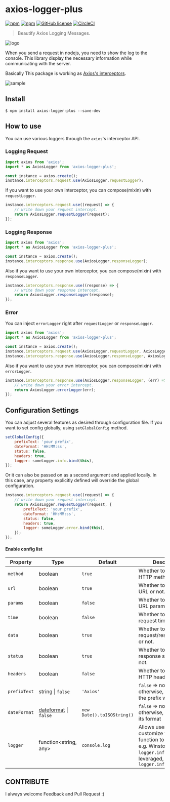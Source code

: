 # axios-logger-plus

[![npm](https://img.shields.io/npm/v/axios-logger.svg)](https://www.npmjs.com/package/axios-logger-plus)
[![npm](https://img.shields.io/npm/dm/axios-logger.svg)](https://www.npmjs.com/package/axios-logger-plus)
[![GitHub license](https://img.shields.io/github/license/hg-pyun/axios-logger.svg)](https://github.com/webbrother/axios-logger-plus/blob/master/LICENSE)
[![CircleCI](https://circleci.com/gh/hg-pyun/axios-logger/tree/master.svg?style=svg)](https://circleci.com/gh/webbrother/axios-logger-plus/tree/master)

> Beautify Axios Logging Messages.

![logo](https://user-images.githubusercontent.com/10627668/71610488-dbdd5c80-2bd4-11ea-8a8a-15c0328bba0b.png)

When you send a request in nodejs, you need to show the log to the console.
This library display the necessary information while communicating with the server.

Basically This package is working as [Axios's interceptors](https://github.com/axios/axios#interceptors).

![sample](https://user-images.githubusercontent.com/10627668/41816761-1700b662-77c8-11e8-80d4-7d223169364a.png)

## Install

```
$ npm install axios-logger-plus --save-dev
```

## How to use

You can use various loggers through the `axios`'s interceptor API.

### Logging Request

```javascript
import axios from 'axios';
import * as AxiosLogger from 'axios-logger-plus';

const instance = axios.create();
instance.interceptors.request.use(AxiosLogger.requestLogger);
```

If you want to use your own interceptor, you can compose(mixin) with `requestLogger`.

```javascript
instance.interceptors.request.use((request) => {
    // write down your request intercept.
    return AxiosLogger.requestLogger(request);
});
```

### Logging Response

```javascript
import axios from 'axios';
import * as AxiosLogger from 'axios-logger-plus';

const instance = axios.create();
instance.interceptors.response.use(AxiosLogger.responseLogger);
```

Also if you want to use your own interceptor, you can compose(mixin) with `responseLogger`.

```javascript
instance.interceptors.response.use((response) => {
    // write down your response intercept.
    return AxiosLogger.responseLogger(response);
});
```

### Error

You can inject `errorLogger` right after `requestLogger` or `responseLogger`.

```javascript
import axios from 'axios';
import * as AxiosLogger from 'axios-logger-plus';

const instance = axios.create();
instance.interceptors.request.use(AxiosLogger.requestLogger, AxiosLogger.errorLogger);
instance.interceptors.response.use(AxiosLogger.responseLogger, AxiosLogger.errorLogger);
```

Also if you want to use your own interceptor, you can compose(mixin) with `errorLogger`.

```javascript
instance.interceptors.response.use(AxiosLogger.responseLogger, (err) => {
    // write down your error intercept.
    return AxiosLogger.errorLogger(err);
});
```

## Configuration Settings

You can adjust several features as desired through configuration file.
If you want to set config globally, using `setGlobalConfig` method.

```javascript
setGlobalConfig({
    prefixText: 'your prefix',
    dateFormat: 'HH:MM:ss',
    status: false,
    headers: true,
    logger: someLogger.info.bind(this),
});
```

Or it can also be passed on as a second argument and applied locally. In this case, any property explicitly defined will
override the global configuration.

```javascript
instance.interceptors.request.use((request) => {
    // write down your request intercept.
    return AxiosLogger.requestLogger(request, {
        prefixText: 'your prefix',
        dateFormat: 'HH:MM:ss',
        status: false,
        headers: true,
        logger: someLogger.error.bind(this),
    });
});
```

#### Enable config list

| Property     | Type                                                                | Default                    | Description                                                                                                                                    |
| ------------ | ------------------------------------------------------------------- | -------------------------- | ---------------------------------------------------------------------------------------------------------------------------------------------- |
| `method`     | boolean                                                             | `true`                     | Whether to include HTTP method or not.                                                                                                         |
| `url`        | boolean                                                             | `true`                     | Whether to include the URL or not.                                                                                                             |
| `params`     | boolean                                                             | `false`                    | Whether to include the URL params or not.                                                                                                      |
| `time`       | boolean                                                             | `false`                    | Whether to include the request time or not.                                                                                                    |
| `data`       | boolean                                                             | `true`                     | Whether to include request/response data or not.                                                                                               |
| `status`     | boolean                                                             | `true`                     | Whether to include response statuses or not.                                                                                                   |
| `headers`    | boolean                                                             | `false`                    | Whether to include HTTP headers or not.                                                                                                        |
| `prefixText` | string \| `false`                                                   | `'Axios'`                  | `false` => no prefix, otherwise, customize the prefix wanted.                                                                                  |
| `dateFormat` | [dateformat](https://github.com/felixge/node-dateformat) \| `false` | `new Date().toISOString()` | `false` => no timestamp, otherwise, customize its format                                                                                       |
| `logger`     | function<string, any>                                               | `console.log`              | Allows users to customize the logger function to be used. e.g. Winston's `logger.info` could be leveraged, like this: `logger.info.bind(this)` |

## CONTRIBUTE

I always welcome Feedback and Pull Request :)

